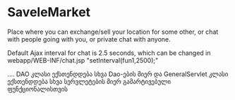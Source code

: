 <h1>SaveleMarket</h1>

Place where you can exchange/sell your location for some other, 
or chat with people going with you, or private chat with anyone.

Default Ajax interval for chat is 2.5 seconds, which can be changed
in webapp/WEB-INF/chat.jsp "setInterval(fun1,2500);"

....
DAO კლასი ექსთენდდება სხვა Dao-ების მიერ და
GeneralServlet კლასი ექსთენდდება სხვა სერვლეტების მიერ გამარტივებული
ფუნქციონალისთვის

